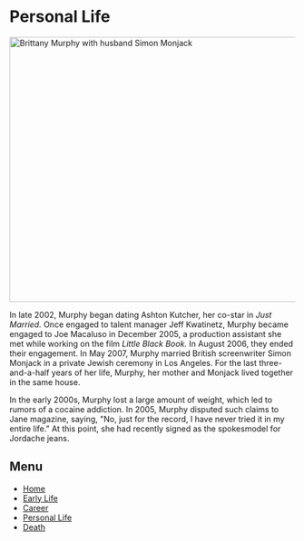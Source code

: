 <html>
  <head>
  <link rel="stylesheet" href="main.css">
</head>
  
<body>
  <main>
  <h1> Personal Life </h1>
  <img src="https://cdn.mamamia.com.au/wp/wp-content/uploads/2017/11/24142316/brittany-murphy-husabnd-600x468.jpg" alt="Brittany Murphy with husband Simon Monjack" width="600" height="468">
  <p>In late 2002, Murphy began dating Ashton Kutcher, her co-star in <i>Just Married.</i> Once engaged to talent manager Jeff Kwatinetz, Murphy became engaged to Joe Macaluso in December 2005, a production assistant she met while working on the film <i>Little Black Book.</i> In August 2006, they ended their engagement. In May 2007, Murphy married British screenwriter Simon Monjack in a private Jewish ceremony in Los Angeles. For the last three-and-a-half years of her life, Murphy, her mother and Monjack lived together in the same house.</p>

<p>In the early 2000s, Murphy lost a large amount of weight, which led to rumors of a cocaine addiction. In 2005, Murphy disputed such claims to Jane magazine, saying, "No, just for the record, I have never tried it in my entire life." At this point, she had recently signed as the spokesmodel for Jordache jeans.</p>
</main>
<h2>Menu</h2>
<nav>
     <ul>
       <li><a href="https://julesyann19.github.io/brittanymurphy">Home</a></li>
       <li><a href="https://julesyann19.github.io/brittanymurphy/earlylife.html">Early Life</a></li>
       <li><a href="https://julesyann19.github.io/brittanymurphy/career.html">Career</a></li>
       <li><a href="https://julesyann19.github.io/brittanymurphy/personallife.html">Personal Life</a></li>
       <li><a href="https://julesyann19.github.io/brittanymurphy/death.html">Death</a></li>
        
</ul>
</nav>
</body>
</html>


